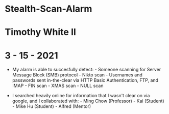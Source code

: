 # Stealth-Scan-Alarm
# Timothy White II
# 3 - 15 - 2021

- My alarm is able to succesfully detect:
      - Someone scanning for Server Message Block (SMB) protocol
      - Nikto scan
      - Usernames and passwords sent in-the-clear via HTTP Basic Authentication, FTP, and IMAP
      - FIN scan 
      - XMAS scan 
      - NULL scan

- I searched heavily online for information that I wasn't clear on via google, and I collaborated with:
      - Ming Chow (Professor)
      - Kai (Student)
      - Mike Hu (Student)
      - Alfred (Mentor)
